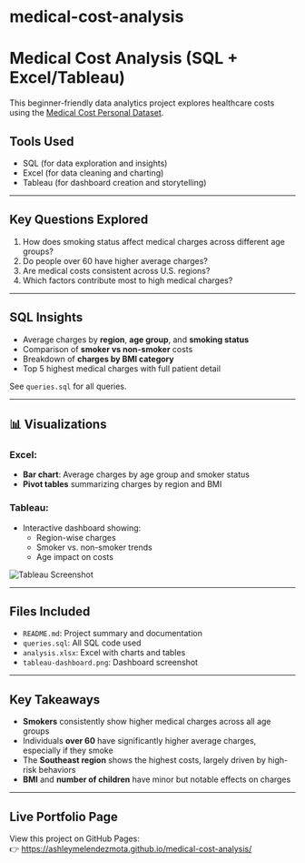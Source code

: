 # medical-cost-analysis

# Medical Cost Analysis (SQL + Excel/Tableau)

This beginner-friendly data analytics project explores healthcare costs using the [Medical Cost Personal Dataset](https://www.kaggle.com/datasets/mirichoi0218/insurance).

## Tools Used

- SQL (for data exploration and insights)
- Excel (for data cleaning and charting)
- Tableau (for dashboard creation and storytelling)

---

## Key Questions Explored

1. How does smoking status affect medical charges across different age groups?
2. Do people over 60 have higher average charges?
3. Are medical costs consistent across U.S. regions?
4. Which factors contribute most to high medical charges?

---

## SQL Insights

- Average charges by **region**, **age group**, and **smoking status**
- Comparison of **smoker vs non-smoker** costs
- Breakdown of **charges by BMI category**
- Top 5 highest medical charges with full patient detail

See `queries.sql` for all queries.

---

## 📊 Visualizations

### Excel:
- **Bar chart**: Average charges by age group and smoker status
- **Pivot tables** summarizing charges by region and BMI

### Tableau:
- Interactive dashboard showing:
  - Region-wise charges
  - Smoker vs. non-smoker trends
  - Age impact on costs

 ![Tableau Screenshot](tableau-dashboard.png)

---

## Files Included

- `README.md`: Project summary and documentation
- `queries.sql`: All SQL code used
- `analysis.xlsx`: Excel with charts and tables
- `tableau-dashboard.png`: Dashboard screenshot

---

## Key Takeaways

- **Smokers** consistently show higher medical charges across all age groups
- Individuals **over 60** have significantly higher average charges, especially if they smoke
- The **Southeast region** shows the highest costs, largely driven by high-risk behaviors
- **BMI** and **number of children** have minor but notable effects on charges

---

## Live Portfolio Page

View this project on GitHub Pages:  
👉 https://ashleymelendezmota.github.io/medical-cost-analysis/
